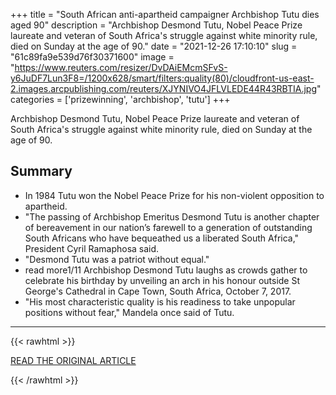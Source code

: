 +++
title = "South African anti-apartheid campaigner Archbishop Tutu dies aged 90"
description = "Archbishop Desmond Tutu, Nobel Peace Prize laureate and veteran of South Africa's struggle against white minority rule, died on Sunday at the age of 90."
date = "2021-12-26 17:10:10"
slug = "61c89fa9e539d76f30371600"
image = "https://www.reuters.com/resizer/DvDAiEMcmSFvS-y6JuDF7Lun3F8=/1200x628/smart/filters:quality(80)/cloudfront-us-east-2.images.arcpublishing.com/reuters/XJYNIVO4JFLVLEDE44R43RBTIA.jpg"
categories = ['prizewinning', 'archbishop', 'tutu']
+++

Archbishop Desmond Tutu, Nobel Peace Prize laureate and veteran of South Africa's struggle against white minority rule, died on Sunday at the age of 90.

## Summary

- In 1984 Tutu won the Nobel Peace Prize for his non-violent opposition to apartheid.
- "The passing of Archbishop Emeritus Desmond Tutu is another chapter of bereavement in our nation’s farewell to a generation of outstanding South Africans who have bequeathed us a liberated South Africa," President Cyril Ramaphosa said.
- "Desmond Tutu was a patriot without equal."
- read more1/11 Archbishop Desmond Tutu laughs as crowds gather to celebrate his birthday by unveiling an arch in his honour outside St George's Cathedral in Cape Town, South Africa, October 7, 2017.
- "His most characteristic quality is his readiness to take unpopular positions without fear," Mandela once said of Tutu.

---

{{< rawhtml >}}
  <p class="article-category">
    <a target="_blank" href="https://www.reuters.com/world/africa/south-africas-archbishop-desmond-tutu-dies-aged-90-2021-12-26/">READ THE ORIGINAL ARTICLE</a>
  </p>
{{< /rawhtml >}}
